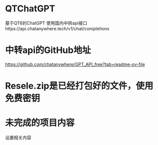 # QTChatGPT
基于QT6的ChatGPT
使用国内中转api接口https://api.chatanywhere.tech/v1/chat/completions
# 中转api的GitHub地址
https://github.com/chatanywhere/GPT_API_free?tab=readme-ov-file
# Resele.zip是已经打包好的文件，使用免费密钥
# 未完成的项目内容
设置相关内容
